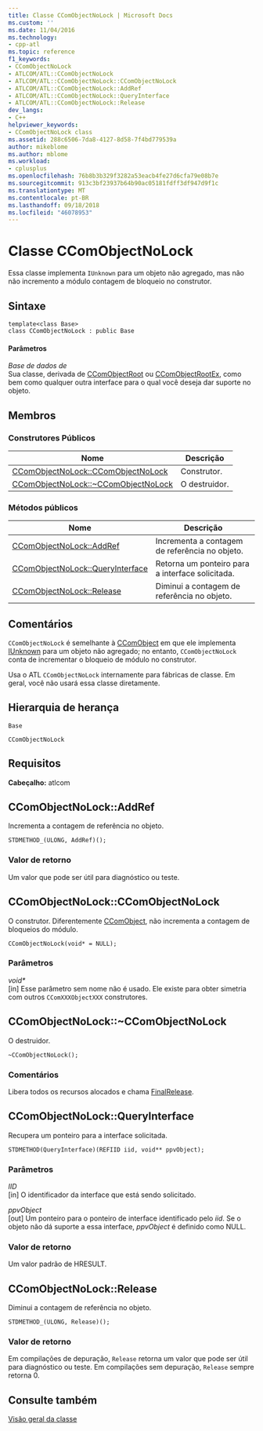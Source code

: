 ```yaml
---
title: Classe CComObjectNoLock | Microsoft Docs
ms.custom: ''
ms.date: 11/04/2016
ms.technology:
- cpp-atl
ms.topic: reference
f1_keywords:
- CComObjectNoLock
- ATLCOM/ATL::CComObjectNoLock
- ATLCOM/ATL::CComObjectNoLock::CComObjectNoLock
- ATLCOM/ATL::CComObjectNoLock::AddRef
- ATLCOM/ATL::CComObjectNoLock::QueryInterface
- ATLCOM/ATL::CComObjectNoLock::Release
dev_langs:
- C++
helpviewer_keywords:
- CComObjectNoLock class
ms.assetid: 288c6506-7da8-4127-8d58-7f4bd779539a
author: mikeblome
ms.author: mblome
ms.workload:
- cplusplus
ms.openlocfilehash: 76b8b3b329f3282a53eacb4fe27d6cfa79e08b7e
ms.sourcegitcommit: 913c3bf23937b64b90ac05181fdff3df947d9f1c
ms.translationtype: MT
ms.contentlocale: pt-BR
ms.lasthandoff: 09/18/2018
ms.locfileid: "46078953"
---
```

# <a name="ccomobjectnolock-class"></a>Classe CComObjectNoLock

Essa classe implementa `IUnknown` para um objeto não agregado, mas não não incremento a módulo contagem de bloqueio no construtor.

## <a name="syntax"></a>Sintaxe

```
template<class Base>
class CComObjectNoLock : public Base
```

#### <a name="parameters"></a>Parâmetros

*Base de dados de*<br/>
Sua classe, derivada de [CComObjectRoot](../../atl/reference/ccomobjectroot-class.md) ou [CComObjectRootEx](../../atl/reference/ccomobjectrootex-class.md), como bem como qualquer outra interface para o qual você deseja dar suporte no objeto.

## <a name="members"></a>Membros

### <a name="public-constructors"></a>Construtores Públicos

|Nome|Descrição|
|----------|-----------------|
|[CComObjectNoLock::CComObjectNoLock](#ccomobjectnolock)|Construtor.|
|[CComObjectNoLock::~CComObjectNoLock](#dtor)|O destruidor.|

### <a name="public-methods"></a>Métodos públicos

|Nome|Descrição|
|----------|-----------------|
|[CComObjectNoLock::AddRef](#addref)|Incrementa a contagem de referência no objeto.|
|[CComObjectNoLock::QueryInterface](#queryinterface)|Retorna um ponteiro para a interface solicitada.|
|[CComObjectNoLock::Release](#release)|Diminui a contagem de referência no objeto.|

## <a name="remarks"></a>Comentários

`CComObjectNoLock` é semelhante à [CComObject](../../atl/reference/ccomobject-class.md) em que ele implementa [IUnknown](/windows/desktop/api/unknwn/nn-unknwn-iunknown) para um objeto não agregado; no entanto, `CComObjectNoLock` conta de incrementar o bloqueio de módulo no construtor.

Usa o ATL `CComObjectNoLock` internamente para fábricas de classe. Em geral, você não usará essa classe diretamente.

## <a name="inheritance-hierarchy"></a>Hierarquia de herança

`Base`

`CComObjectNoLock`

## <a name="requirements"></a>Requisitos

**Cabeçalho:** atlcom

##  <a name="addref"></a>  CComObjectNoLock::AddRef

Incrementa a contagem de referência no objeto.

```
STDMETHOD_(ULONG, AddRef)();
```

### <a name="return-value"></a>Valor de retorno

Um valor que pode ser útil para diagnóstico ou teste.

##  <a name="ccomobjectnolock"></a>  CComObjectNoLock::CComObjectNoLock

O construtor. Diferentemente [CComObject](../../atl/reference/ccomobject-class.md), não incrementa a contagem de bloqueios do módulo.

```
CComObjectNoLock(void* = NULL);
```

### <a name="parameters"></a>Parâmetros

<em>void\*</em><br/>
[in] Esse parâmetro sem nome não é usado. Ele existe para obter simetria com outros `CComXXXObjectXXX` construtores.

##  <a name="dtor"></a>  CComObjectNoLock::~CComObjectNoLock

O destruidor.

```
~CComObjectNoLock();
```

### <a name="remarks"></a>Comentários

Libera todos os recursos alocados e chama [FinalRelease](ccomobjectrootex-class.md#finalrelease).  

##  <a name="queryinterface"></a>  CComObjectNoLock::QueryInterface

Recupera um ponteiro para a interface solicitada.

```
STDMETHOD(QueryInterface)(REFIID iid, void** ppvObject);
```

### <a name="parameters"></a>Parâmetros

*IID*<br/>
[in] O identificador da interface que está sendo solicitado.

*ppvObject*<br/>
[out] Um ponteiro para o ponteiro de interface identificado pelo *iid*. Se o objeto não dá suporte a essa interface, *ppvObject* é definido como NULL.

### <a name="return-value"></a>Valor de retorno

Um valor padrão de HRESULT.

##  <a name="release"></a>  CComObjectNoLock::Release

Diminui a contagem de referência no objeto.

```
STDMETHOD_(ULONG, Release)();
```

### <a name="return-value"></a>Valor de retorno

Em compilações de depuração, `Release` retorna um valor que pode ser útil para diagnóstico ou teste. Em compilações sem depuração, `Release` sempre retorna 0.

## <a name="see-also"></a>Consulte também

[Visão geral da classe](../../atl/atl-class-overview.md)
